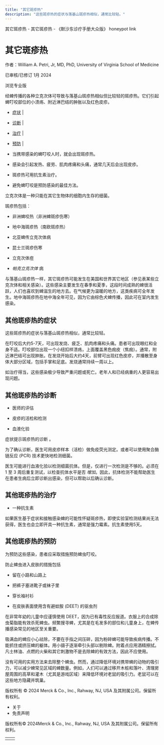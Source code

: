 ```yaml
---
title: "其它斑疹热"
description: "这些斑疹热的症状与落基山斑疹热相似，通常比较轻。"
---
```


﻿其它斑疹热 \- 其它斑疹热 \- 《默沙东诊疗手册大众版》 honeypot link

# 其它斑疹热

作者：William A. Petri, Jr, MD, PhD, University of Virginia School of Medicine

已审核/已修订 1月 2024

浏览专业版

经蜱传播的各种立克次体可导致与落基山斑疹热相似但比较轻的斑疹热。它们引起蜱叮咬部位的小溃疡、附近淋巴结的肿胀以及红色皮疹。

- [症状](#症状_v8381811_zh) \|
- [诊断](#诊断_v8381815_zh) \|
- [治疗](#治疗_v8381819_zh) \|
- [预防](#预防_v87577198_zh) \|

- 当携带感染的蜱叮咬人时，就会出现斑疹热。

- 感染会引起发热、疲劳、肌肉疼痛和头痛，通常几天后会出现皮疹。

- 斑疹热可用抗生素治疗。

- 避免蜱叮咬是预防感染的最佳方法。


立克次体是一种只能在其它生物体的细胞内生存的细菌。

斑疹热包括：

- 非洲蜱咬热（非洲蜱斑疹伤寒）

- 地中海斑疹热（南欧斑疹热）

- 北亚蜱传立克次体病

- 昆士兰斑疹伤寒

- 立克次体痘

- _帕克立克次体_ 病


与落基山斑疹热一样，其它斑疹热可能发生在美国和世界其它地区（参见表某些立克次体和相关感染）。这些感染主要发生在春季和夏季，这段时间成熟的蜱很活跃，人们也喜欢到蜱滋生的地方去。在气候更为温暖的地方，这类疾病可全年发生。地中海斑疹热在地中海全年可见，因为它由棕色犬蜱传播，因此可在室内发生感染。

## 其他斑疹热的症状

这些斑疹热的症状与落基山斑疹热相似，通常比较轻。

在叮咬后大约5-7天，可出现发烧、疲乏、肌肉疼痛和头痛。患者可出现眼红和全身不适。叮咬部位出现一个小纽扣样溃疡，上面覆盖黑色痂皮（焦痂）。通常，附近淋巴结可出现肿胀。在发烧开始后大约4天，前臂可出现红色皮疹，并播散至身体大部分区域，包括手掌和足底。发烧通常持续一周以上。

如治疗得当，这些感染极少导致严重问题或死亡。老年人和已经病重的人更容易出现问题。

## 其他斑疹热的诊断

- 医师的评估

- 皮疹的活检和检测

- 血液化验


症状提示斑疹热的诊断 。

为了确认诊断，医生可用皮疹样本（活检）做免疫荧光测定。或者可以使用聚合酶链反应 (PCR) 技术更快地检测细菌。

医生可能进行血液化验以检测细菌抗体。但是，仅进行一次检测是不够的。必须在 1 至 3 周后重复测试，以检查抗体水平是否 _增加_。因此，抗体检测不能帮助医生在患者生病后立即诊断出感染，但可以帮助以后确认诊断。

## 其他斑疹热的治疗

- 一种抗生素


如果医生基于症状和接触感染蜱的可能性怀疑斑疹热，即使实验室检测结果尚无法获得，医生也会立即开具一种抗生素，通常是强力霉素。抗生素使用5天。

## 其他斑疹热的预防

为预防这些感染，患者应采取措施预防蜱虫叮咬。

防止蜱虫进入皮肤的措施包括

- 留在小路和山路上

- 把裤子塞进靴子或袜子里

- 穿长袖衬衫

- 在皮肤表面使用含有避蚊胺 (DEET) 的驱虫剂


在非常年幼的儿童中应谨慎使用 DEET，因为已有毒性反应报道。衣服上的合成除虫菊脂能有效杀死蜱虫。频繁搜寻蜱，尤其是在毛发多的部位和儿童身上，在蜱传播感染常见的地区至关重要。

吸满血的蜱应小心祛除，不要在手指之间压碎，因为粉碎蜱可能导致疾病传播。不能抓住或挤压蜱的躯体。用小镊子逐渐牵引头部以剔除蜱。附着点应用酒精擦拭。凡士林油、点燃的火柴和其它刺激物不是去除蜱的有效方法，因此不应使用。

没有可用的实用方法来去除整个蜱虫。然而，通过降低环境对携带蜱的动物的吸引力，可以减少蜱常见区域的蜱数量。例如，人们可以通过移开木桩和落叶、清理房屋周围的高草和灌木（尤其是游戏区域）来降低环境对老鼠的吸引力。老鼠可以在这些地方隐藏并筑巢。



版权所有 © 2024
Merck & Co., Inc., Rahway, NJ, USA 及其附属公司。保留所有权利。

- 关于
- 免责声明

版权所有© 2024Merck & Co., Inc., Rahway, NJ, USA 及其附属公司。保留所有权利。

|     |     |
| --- | --- |
|  |  |